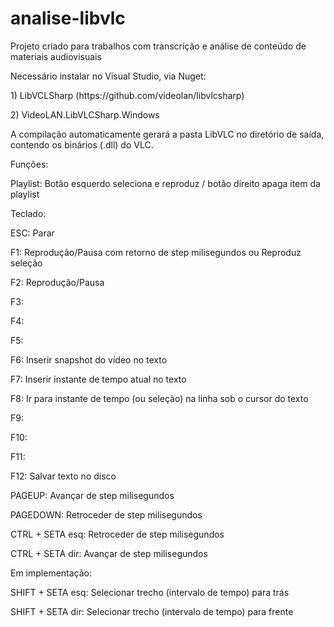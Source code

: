 # analise-libvlc
Projeto criado para trabalhos com transcrição e análise de conteúdo de materiais audiovisuais
<p>Necessário instalar no Visual Studio, via Nuget: </p>
<p>1) LibVCLSharp (https://github.com/videolan/libvlcsharp)</p>
<p>2) VideoLAN.LibVLCSharp.Windows </p>
<p><p>
A compilação automaticamente gerará a pasta LibVLC no diretório de saída, contendo os binários (.dll) do VLC.
<p>Funções:</p>
Playlist: Botão esquerdo seleciona e reproduz / botão direito apaga item da playlist
<p>Teclado: </p>
<p>ESC: Parar </p>
<p>F1: Reprodução/Pausa com retorno de step milisegundos ou Reproduz seleção </p>
<p>F2: Reprodução/Pausa </p>
<p>F3:  </p>
<p>F4:  </p>
<p>F5:  </p>
<p>F6: Inserir snapshot do vídeo no texto </p>
<p>F7: Inserir instante de tempo atual no texto </p>
<p>F8: Ir para instante de tempo (ou seleção)  na linha sob o cursor do texto </p>
<p>F9:  </p>
<p>F10: </p>
<p>F11: </p>
<p>F12: Salvar texto no disco </p>
<p>PAGEUP: Avançar de step milisegundos </p>
<p>PAGEDOWN: Retroceder de step milisegundos </p>
<p>CTRL + SETA esq: Retroceder de step milisegundos </p>
<p>CTRL + SETA dir: Avançar de step milisegundos </p>

Em implementação:
<p>SHIFT + SETA esq: Selecionar trecho (intervalo de tempo) para trás </p>
<p>SHIFT + SETA dir: Selecionar trecho (intervalo de tempo) para frente </p>
